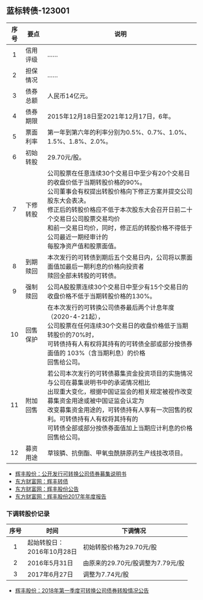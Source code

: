 ## 蓝标转债-123001

|序号|要点|说明|
|:--:|----|----|
|1|信用评级|……|
|2|担保情况|……|
|3|债券总额|人民币14亿元。|
|4|债券期限|2015年12月18日至2021年12月17日，6年。|
|5|票面利率|第一年到第六年的利率分别为0.5%、0.7%、1.0%、1.5%、1.8%、2.0%。|
|6|初始转股|29.70元/股。|
|7|下修转股|公司股票在任意连续30个交易日中至少有20个交易日的收盘价低于当期转股价格的90%。<br>公司董事会有权提出转股价格向下修正方案并提交公司股东大会表决。<br>修正后的转股价格应不低于本次股东大会召开日前二十个交易日公司股票交易均价<br>和前一交易日均价，同时，修正后的转股价格不得低于公司最近一期经审计的<br>每股净资产值和股票面值。|
|8|到期赎回|本次发行的可转债到期后五个交易日内，公司将以票面面值加最后一期利息的价格向投资者<br>赎回全部未转股的可转债。|
|9|强制赎回|公司A股股票连续30个交易日中至少有15个交易日的收盘价格不低于当期转股价格的130%。|
|10|回售保护|在本次发行的可转换公司债券最后两个计息年度（2020-4-21起），<br>公司股票在任何连续30个交易日的收盘价格低于当期转股价的70%时，<br>可转债持有人有权将其持有的可转债全部或部分按债券面值的 103%（含当期利息）的价格<br>回售给公司。|
|11|附加回售|若公司本次发行的可转债募集资金投资项目的实施情况与公司在募集说明书中的承诺情况相比<br>出现重大变化，根据中国证监会的相关规定被视作改变募集资金用途或被中国证监会认定为<br>改变募集资金用途的，可转债持有人享有一次回售的权利。可转债持有人有权将其持有的<br>可转债全部或部分按债券面值加上当期应计利息的价格回售给公司。|
|12|募资用途|草铵膦、抗倒酯、甲氧虫酰肼原药生产线技改项目。|

* [辉丰股份：公开发行可转换公司债券募集说明书](http://pdf.dfcfw.com/pdf/H2_AN201604180014405879_1.pdf) 
* [东方财富网：辉丰转债](http://quote.eastmoney.com/sz128012.html)
* [东方财富网：辉丰股份公告](http://data.eastmoney.com/notices/stock/002496.html)
* [东方财富网：辉丰股份2017年年度报告](http://pdf.dfcfw.com/pdf/H2_AN201804271132758698_1.pdf)

### 下调转股价记录
|序号|时间|下调情况|
|:--:|----|----|
|1|起始转股日：<br>2016年10月28日|初始转股价格为29.70元/股|
|2|2016年5月31日|由原来的29.70元/股调整为7.79元/股|
|3|2017年6月27日|调整为7.74元/股|

* [辉丰股份：2018年第一季度可转换公司债券转股情况公告](http://pdf.dfcfw.com/pdf/H2_AN201804021115379028_1.pdf)
